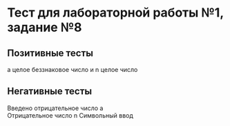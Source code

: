 #  Тест для лабораторной работы №1, задание №8

## Позитивные тесты
a целое беззнаковое число и n целое число  



## Негативные тесты
Введено отрицательное число a  
Отрицательное число n
Символьный ввод